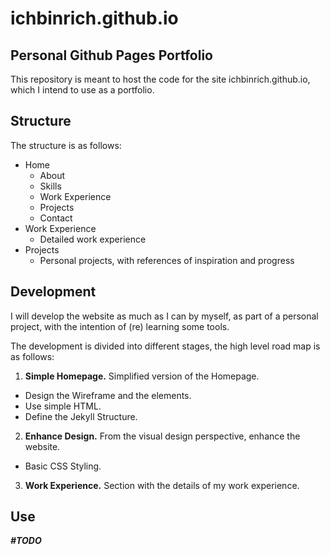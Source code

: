 # ichbinrich.github.io

## Personal Github Pages Portfolio
This repository is meant to host the code for the site ichbinrich.github.io, which I intend to use as a portfolio.

## Structure
The structure is as follows:
- Home
  - About
  - Skills
  - Work Experience
  - Projects
  - Contact
- Work Experience
  - Detailed work experience
- Projects
  - Personal projects, with references of inspiration and progress

## Development
I will develop the website as much as I can by myself, as part of a personal project, with the intention of (re) learning some tools.

The development is divided into different stages, the high level road map is as follows:

1. **Simple Homepage.**
Simplified version of the Homepage.
  - Design the Wireframe and the elements.
  - Use simple HTML.
  - Define the Jekyll Structure.
2. **Enhance Design.** From the visual design perspective, enhance the website.
  - Basic CSS Styling.
3. **Work Experience.** Section with the details of my work experience.

## Use
***#TODO***

